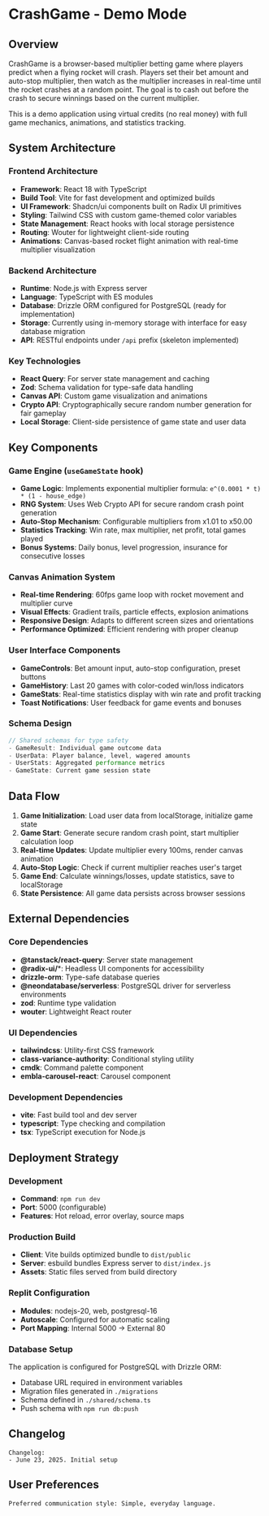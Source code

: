# CrashGame - Demo Mode

## Overview

CrashGame is a browser-based multiplier betting game where players predict when a flying rocket will crash. Players set their bet amount and auto-stop multiplier, then watch as the multiplier increases in real-time until the rocket crashes at a random point. The goal is to cash out before the crash to secure winnings based on the current multiplier.

This is a demo application using virtual credits (no real money) with full game mechanics, animations, and statistics tracking.

## System Architecture

### Frontend Architecture
- **Framework**: React 18 with TypeScript
- **Build Tool**: Vite for fast development and optimized builds
- **UI Framework**: Shadcn/ui components built on Radix UI primitives
- **Styling**: Tailwind CSS with custom game-themed color variables
- **State Management**: React hooks with local storage persistence
- **Routing**: Wouter for lightweight client-side routing
- **Animations**: Canvas-based rocket flight animation with real-time multiplier visualization

### Backend Architecture
- **Runtime**: Node.js with Express server
- **Language**: TypeScript with ES modules
- **Database**: Drizzle ORM configured for PostgreSQL (ready for implementation)
- **Storage**: Currently using in-memory storage with interface for easy database migration
- **API**: RESTful endpoints under `/api` prefix (skeleton implemented)

### Key Technologies
- **React Query**: For server state management and caching
- **Zod**: Schema validation for type-safe data handling
- **Canvas API**: Custom game visualization and animations
- **Crypto API**: Cryptographically secure random number generation for fair gameplay
- **Local Storage**: Client-side persistence of game state and user data

## Key Components

### Game Engine (`useGameState` hook)
- **Game Logic**: Implements exponential multiplier formula: `e^(0.0001 * t) * (1 - house_edge)`
- **RNG System**: Uses Web Crypto API for secure random crash point generation
- **Auto-Stop Mechanism**: Configurable multipliers from x1.01 to x50.00
- **Statistics Tracking**: Win rate, max multiplier, net profit, total games played
- **Bonus Systems**: Daily bonus, level progression, insurance for consecutive losses

### Canvas Animation System
- **Real-time Rendering**: 60fps game loop with rocket movement and multiplier curve
- **Visual Effects**: Gradient trails, particle effects, explosion animations
- **Responsive Design**: Adapts to different screen sizes and orientations
- **Performance Optimized**: Efficient rendering with proper cleanup

### User Interface Components
- **GameControls**: Bet amount input, auto-stop configuration, preset buttons
- **GameHistory**: Last 20 games with color-coded win/loss indicators
- **GameStats**: Real-time statistics display with win rate and profit tracking
- **Toast Notifications**: User feedback for game events and bonuses

### Schema Design
```typescript
// Shared schemas for type safety
- GameResult: Individual game outcome data
- UserData: Player balance, level, wagered amounts
- UserStats: Aggregated performance metrics
- GameState: Current game session state
```

## Data Flow

1. **Game Initialization**: Load user data from localStorage, initialize game state
2. **Game Start**: Generate secure random crash point, start multiplier calculation loop
3. **Real-time Updates**: Update multiplier every 100ms, render canvas animation
4. **Auto-Stop Logic**: Check if current multiplier reaches user's target
5. **Game End**: Calculate winnings/losses, update statistics, save to localStorage
6. **State Persistence**: All game data persists across browser sessions

## External Dependencies

### Core Dependencies
- **@tanstack/react-query**: Server state management
- **@radix-ui/***: Headless UI components for accessibility
- **drizzle-orm**: Type-safe database queries
- **@neondatabase/serverless**: PostgreSQL driver for serverless environments
- **zod**: Runtime type validation
- **wouter**: Lightweight React router

### UI Dependencies
- **tailwindcss**: Utility-first CSS framework
- **class-variance-authority**: Conditional styling utility
- **cmdk**: Command palette component
- **embla-carousel-react**: Carousel component

### Development Dependencies
- **vite**: Fast build tool and dev server
- **typescript**: Type checking and compilation
- **tsx**: TypeScript execution for Node.js

## Deployment Strategy

### Development
- **Command**: `npm run dev`
- **Port**: 5000 (configurable)
- **Features**: Hot reload, error overlay, source maps

### Production Build
- **Client**: Vite builds optimized bundle to `dist/public`
- **Server**: esbuild bundles Express server to `dist/index.js`
- **Assets**: Static files served from build directory

### Replit Configuration
- **Modules**: nodejs-20, web, postgresql-16
- **Autoscale**: Configured for automatic scaling
- **Port Mapping**: Internal 5000 → External 80

### Database Setup
The application is configured for PostgreSQL with Drizzle ORM:
- Database URL required in environment variables
- Migration files generated in `./migrations`
- Schema defined in `./shared/schema.ts`
- Push schema with `npm run db:push`

## Changelog

```
Changelog:
- June 23, 2025. Initial setup
```

## User Preferences

```
Preferred communication style: Simple, everyday language.
```